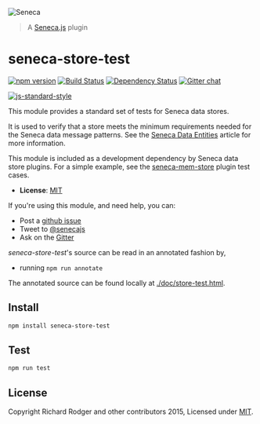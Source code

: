 ![Seneca](http://senecajs.org/files/assets/seneca-logo.png)
> A [Seneca.js][] plugin

# seneca-store-test
[![npm version][npm-badge]][npm-url]
[![Build Status][travis-badge]][travis-url]
[![Dependency Status][david-badge]][david-url]
[![Gitter chat][gitter-badge]][gitter-url]

[![js-standard-style][standard-badge]][standard-style]

This module provides a standard set of tests for Seneca data stores.

It is used to verify that a store meets the minimum requirements needed for the Seneca data message patterns.
See the [Seneca Data Entities](http://senecajs.org/tutorials/understanding-data-entities.html) article for more information.

This module is included as a development dependency by Seneca data store plugins.
For a simple example, see the [seneca-mem-store](https://github.com/senecajs/seneca-mem-store/blob/master/test/mem.test.js) plugin test cases.

- __License__: [MIT][]

If you're using this module, and need help, you can:

- Post a [github issue](https://github.com/rjrodger/seneca-store-test/issues)
- Tweet to [@senecajs](http://twitter.com/senecajs)
- Ask on the [Gitter][gitter-url]

*seneca-store-test*'s source can be read in an annotated fashion by,
- running `npm run annotate`

The annotated source can be found locally at [./doc/store-test.html]().

## Install

```sh
npm install seneca-store-test
```

## Test

```sh
npm run test
```

## License
Copyright Richard Rodger and other contributors 2015, Licensed under [MIT][].

[npm-badge]: https://img.shields.io/npm/v/seneca-store-test.svg
[npm-url]: https://npmjs.com/package/seneca-store-test
[travis-badge]: https://travis-ci.org/senecajs/seneca-store-test.svg?branch=master
[travis-url]: https://travis-ci.org/senecajs/seneca-store-test
[david-badge]: https://david-dm.org/senecajs/seneca-store-test.svg
[david-url]: https://david-dm.org/senecajs/seneca-store-test
[gitter-badge]: https://badges.gitter.im/Join%20Chat.svg
[gitter-url]: https://gitter.im/senecajs/seneca

[standard-badge]: https://raw.githubusercontent.com/feross/standard/master/badge.png
[standard-style]: https://github.com/feross/standard
[MIT]: ./LICENSE
[seneca-github]: https://github.com/senecajs/seneca
[Senecajs org]: https://github.com/senecajs/
[Seneca.js]: https://www.npmjs.com/package/seneca